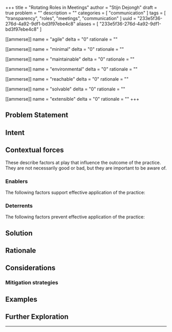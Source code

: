 +++
title = "Rotating Roles in Meetings"
author = "Stijn Dejongh"
draft = true
problem = ""
description = ""
categories = [ "communication" ]
tags = [ "transparency", "roles", "meetings", "communication" ]
uuid = "233e5f36-276d-4a92-9df1-bd3f97ebe4c8"
aliases = [ "233e5f36-276d-4a92-9df1-bd3f97ebe4c8" ]

[[ammerse]]
name = "agile"
delta = "0"
rationale = ""

[[ammerse]]
name = "minimal"
delta = "0"
rationale = ""

[[ammerse]]
name = "maintainable"
delta = "0"
rationale = ""

[[ammerse]]
name = "environmental"
delta = "0"
rationale = ""

[[ammerse]]
name = "reachable"
delta = "0"
rationale = ""

[[ammerse]]
name = "solvable"
delta = "0"
rationale = ""

[[ammerse]]
name = "extensible"
delta = "0"
rationale = ""
+++

## Problem Statement

## Intent

## Contextual forces

These describe factors at play that influence the outcome of the practice. They are not necessarily good or bad, but they are important to be aware of.

### Enablers

The following factors support effective application of the practice:

### Deterrents

The following factors prevent effective application of the practice:

## Solution

## Rationale

## Considerations

### Mitigation strategies

## Examples

## Further Exploration

---
